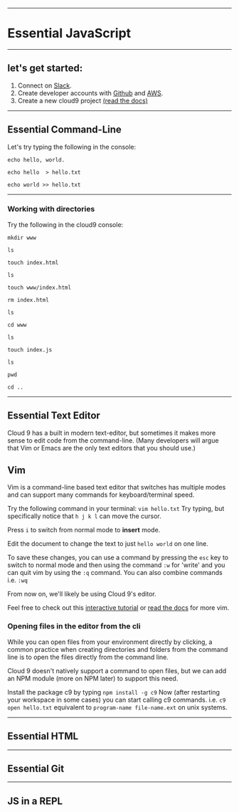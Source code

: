 ----------------------------------------------------------------- 

# Essential JavaScript


---
## let's get started:

1. Connect on [Slack](https://bjcjs.slack.com).
2. Create developer accounts with [Github](https://www.github.com) and [AWS](https://aws.amazon.com/cloud9/).
3. Create a new cloud9 project [(read the docs)](https://docs.c9.io/docs/)
---
## Essential Command-Line
Let's try typing the following in the console:

`echo hello, world.`

`echo hello  > hello.txt`

`echo world >> hello.txt`

---
### Working with directories
Try the following in the cloud9 console:

`mkdir www`

`ls`

`touch index.html`

`ls`

`touch www/index.html`

`rm index.html`

`ls`

`cd www`

`ls`

`touch index.js`

`ls`

`pwd`

`cd ..`

---

## Essential Text Editor

Cloud 9 has a built in modern text-editor, but sometimes it makes more sense 
to edit code from the command-line. (Many developers will argue that Vim or Emacs
are the only text editors that you should use.)

## Vim
Vim is a command-line based text editor that switches has multiple modes and can
support many commands for keyboard/terminal speed.

Try the following command in your terminal: `vim hello.txt`
Try typing, but specifically notice that ` h j k l ` can move the cursor.

Press `i` to switch from normal mode to **insert** mode.

Edit the document to change the text to just `hello world` on one line.

To save these changes, you can use a command by pressing the `esc` key to switch
to normal mode and then using the command `:w` for 'write' and you can quit vim 
by using the `:q` command. You can also combine commands i.e. `:wq`

From now on, we'll likely be using Cloud 9's editor.

Feel free to check out this [interactive tutorial](http://www.openvim.com/) or 
[read the docs](https://www.vim.org/docs.php) for more vim.


### Opening files in the editor from the cli
While you can open files from your environment directly by clicking, a common
practice when creating directories and folders from the command line is to open 
the files directly from the command line.

Cloud 9 doesn't natively support a command to open files, but we can add an NPM
module (more on NPM later) to support this need.

Install the package c9 by typing `npm install -g c9`
Now (after restarting your workspace in some cases) you can start calling c9
commands. i.e. `c9 open hello.txt` equivalent to `program-name file-name.ext` on
unix systems.

---
## Essential HTML

---

## Essential Git


---

## JS in a REPL